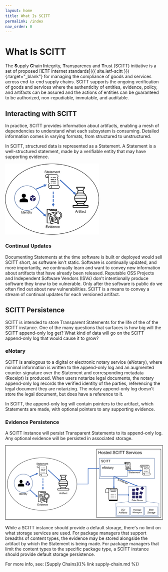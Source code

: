 ```yaml
---
layout: home
title: What Is SCITT
permalink: /index
nav_order: 0
---
```


# What Is SCITT

The **S**upply **C**hain **I**ntegrity, **T**ransparency and **T**rust (SCITT) initiative is a set of proposed [IETF internet standards]({{ site.ietf-scitt }}){:target="_blank"} for managing the compliance of goods and services across end-to-end supply chains.
SCITT supports the ongoing verification of goods and services where the authenticity of entities, evidence, policy, and artifacts can be assured and the actions of entities can be guaranteed to be authorized, non-repudiable, immutable, and auditable.

## Interacting with SCITT

In practice, SCITT provides information about artifacts, enabling a mesh of dependencies to understand what each subsystem is consuming.
Detailed information comes in varying formats, from structured to unstructured.

In SCITT, structured data is represented as a Statement. A Statement is a well-structured statement, made by a verifiable entity that may have supporting evidence.

<img src="./assets/statement-evidence-relationship.png" alt="Identity, Statement, Evidence, Artifact relationship" style="width:300px;"/>

### Continual Updates

Documenting Statements at the time software is built or deployed would sell SCITT short, as software isn't static. Software is continually updated, and more importantly, we continually learn and want to convey new information about artifacts that have already been released. Reputable OSS Projects and Independent Software Vendors (ISVs) don't intentionally produce software they know to be vulnerable. Only after the software is public do we often find out about new vulnerabilities. SCITT is a means to convey a stream of continual updates for each versioned artifact.

## SCITT Persistence

SCITT is intended to store Transparent Statements for the life of the of the SCITT instance. One of the many questions that surfaces is how big will the SCITT append-only log get? What kind of data will go on the SCITT append-only log that would cause it to grow?

### eNotary

SCITT is analogous to a digital or electronic notary service (eNotary), where minimal information is written to the append-only log and an augmented counter-signature over the Statement and corresponding metadata (Receipt) is produced. When users notarize legal documents, the notary append-only log records the verified identity of the parties, referencing the legal document they are notarizing. The notary append-only log doesn't store the legal document, but does have a reference to it. 

In SCITT, the append-only log will contain pointers to the artifact, which Statements are made, with optional pointers to any supporting evidence.

### Evidence Persistence

A SCITT instance will persist Transparent Statements to its append-only log. Any optional evidence will be persisted in associated storage. 

<img src="./assets/scitt-persistence.png" alt="SCITT persistence" style="width:600px;"/>

While a SCITT instance should provide a default storage, there's no limit on what storage services are used. For package managers that support breadths of content types, the evidence may be stored alongside the artifact by which the Statement is being made. For package managers that limit the content types to the specific package type, a SCITT instance should provide default storage persistence.

For more info, see: [Supply Chains]({% link supply-chain.md %})